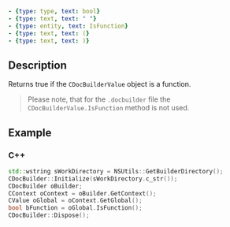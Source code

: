 ```yml signature
- {type: type, text: bool}
- {type: text, text: " "}
- {type: entity, text: IsFunction}
- {type: text, text: (}
- {type: text, text: )}
```

## Description

Returns true if the `CDocBuilderValue` object is a function.

> Please note, that for the `.docbuilder` file the `CDocBuilderValue.IsFunction` method is not used.

## Example

### C++

```cpp
std::wstring sWorkDirectory = NSUtils::GetBuilderDirectory();
CDocBuilder::Initialize(sWorkDirectory.c_str());
CDocBuilder oBuilder;
CContext oContext = oBuilder.GetContext();
CValue oGlobal = oContext.GetGlobal();
bool bFunction = oGlobal.IsFunction();
CDocBuilder::Dispose();
```
